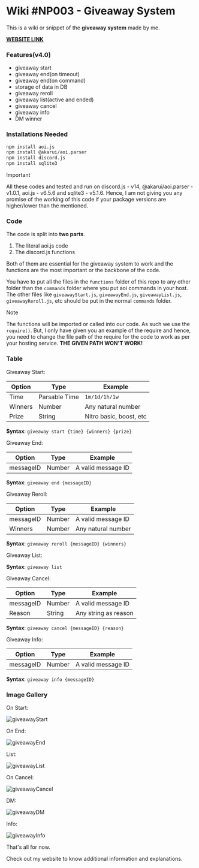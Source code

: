 # Wiki #NP003 - Giveaway System

This is a wiki or snippet of the **giveaway system** made by me.

**[WEBSITE LINK](https://nanotech-wikis.vercel.app/code/giveaway)**

### Features(v4.0)

- giveaway start
- giveaway end(on timeout)
- giveaway end(on command)
- storage of data in DB
- giveaway reroll
- giveaway list(active and ended)
- giveaway cancel
- giveaway info
- DM winner

### Installations Needed

```bash
npm install aoi.js
npm install @akarui/aoi.parser
npm install discord.js
npm install sqlite3
```

> [!IMPORTANT]
> All these codes and tested and run on discord.js - v14, @akarui/aoi.parser - v1.0.1, aoi.js - v6.5.6 and sqlite3 - v5.1.6. Hence, I am not giving you any promise of the working of this code if your package versions are higher/lower than the mentioned.

### Code

The code is split into __two parts__. 
1. The literal aoi.js code 
1. The discord.js functions

Both of them are essential for the giveaway system to work and the functions are the most important or the backbone of the code.

You have to put all the files in the `functions` folder of this repo to any other folder than the `commands` folder where you put aoi commands in your host. The other files like `giveawayStart.js`, `giveawayEnd.js`, `giveawayList.js`, `giveawayReroll.js`, etc should be put in the normal `commands` folder.

> [!NOTE]
> The functions will be imported or called into our code. As such we use the `require()`. But, I only have given you an example of the require and hence, you need to change the file path of the require for the code to work as per your hosting service. **THE GIVEN PATH WON'T WORK!**

### Table

Giveaway Start:

| Option | Type | Example |
| ------ | ---- | ------- |
| Time | Parsable Time | `1m/1d/1h/1w` |
| Winners | Number | Any natural number |
| Prize | String | Nitro basic, boost, etc |

**Syntax**: `giveaway start {time} {winners} {prize}`

Giveaway End:

| Option | Type | Example |
| ------ | ---- | ------- |
| messageID | Number | A valid message ID |

**Syntax**: `giveaway end {messageID}`

Giveaway Reroll:

| Option | Type | Example |
| ------ | ---- | ------- |
| messageID | Number | A valid message ID |
| Winners | Number | Any natural number |

**Syntax**: `giveaway reroll {messageID} {winners}`

Giveaway List:

**Syntax**: `giveaway list`

Giveaway Cancel:

| Option | Type | Example |
| ------ | ---- | ------- |
| messageID | Number | A valid message ID |
| Reason | String | Any string as reason |

**Syntax**: `giveaway cancel {messageID} {reason}`

Giveaway Info:

| Option | Type | Example |
| ------ | ---- | ------- |
| messageID | Number | A valid message ID |

**Syntax**: `giveaway info {messageID}`


### Image Gallery

On Start:

![giveawayStart](https://cdn.discordapp.com/attachments/1110083236736024577/1161834662675615786/Screenshot_20231011_191253_Discord.jpg)

On End:

![giveawayEnd](https://cdn.discordapp.com/attachments/1149961478372347985/1160100773519183912/Screenshot_20231007_115554_Discord.jpg)

List:

![giveawayList](https://cdn.discordapp.com/attachments/1110083236736024577/1162303370980237384/Screenshot_20231013_134748_Discord.jpg)

On Cancel:

![giveawayCancel](https://cdn.discordapp.com/attachments/1110083236736024577/1164122790409011220/Screenshot_20231018_141627_Discord.jpg)

DM:

![giveawayDM](https://cdn.discordapp.com/attachments/1110083236736024577/1164122823611121767/Screenshot_20231018_141725_Discord.jpg)

Info:

![giveawayInfo](https://cdn.discordapp.com/attachments/1110083236736024577/1165485508663709756/Screenshot_20231022_083300_Discord.jpg)


That's all for now.

Check out my website to know additional information and explanations.

